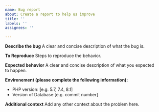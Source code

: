 ```yaml
---
name: Bug report
about: Create a report to help us improve
title: ''
labels: ''
assignees: ''

---
```


**Describe the bug**
A clear and concise description of what the bug is.

**To Reproduce**
Steps to reproduce the behavior.

**Expected behavior**
A clear and concise description of what you expected to happen.

**Environement (please complete the following information):**
 - PHP version: [e.g. 5.7, 7.4, 8.1]
 - Version of Database [e.g. commit number]

**Additional context**
Add any other context about the problem here.
